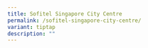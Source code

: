 ```yaml
---
title: Sofitel Singapore City Centre
permalink: /sofitel-singapore-city-centre/
variant: tiptap
description: ""
---
```


